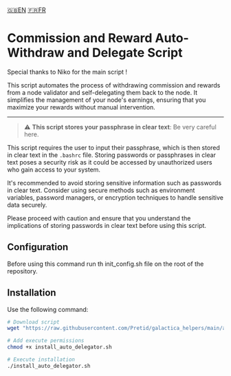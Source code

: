 [:uk:EN](./README.md) [:fr:FR](./README_FR.md)
# Commission and Reward Auto-Withdraw and Delegate Script
Special thanks to Niko for the main script ! 

This script automates the process of withdrawing commission and rewards from a node validator and self-delegating them back to the node. It simplifies the management of your node's earnings, ensuring that you maximize your rewards without manual intervention.

--- 
>:warning: **This script stores your passphrase in clear text**: Be very careful here. </br>


This script requires the user to input their passphrase, which is then stored in clear text in the `.bashrc` file. Storing passwords or passphrases in clear text poses a security risk as it could be accessed by unauthorized users who gain access to your system.

It's recommended to avoid storing sensitive information such as passwords in clear text. Consider using secure methods such as environment variables, password managers, or encryption techniques to handle sensitive data securely.

Please proceed with caution and ensure that you understand the implications of storing passwords in clear text before using this script.

## Configuration
Before using this command run th init_config.sh file on the root of the repository.

## Installation
Use the following command:

```bash
# Download script
wget "https://raw.githubusercontent.com/Pretid/galactica_helpers/main/auto-withdraw-delegate/install_auto_delegator.sh"

# Add execute permissions
chmod +x install_auto_delegator.sh

# Execute installation
./install_auto_delegator.sh
```


